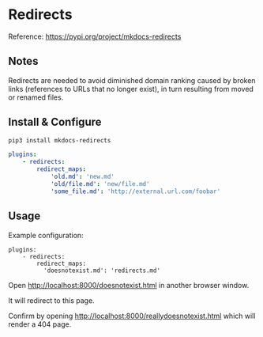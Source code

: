 # Redirects

Reference: <https://pypi.org/project/mkdocs-redirects>

## Notes

Redirects are needed to avoid diminished domain ranking 
caused by broken links (references to URLs that no longer exist),
in turn resulting from moved or renamed files.

## Install & Configure

```bash
pip3 install mkdocs-redirects
```

```yaml
plugins:
    - redirects:
        redirect_maps:
            'old.md': 'new.md'
            'old/file.md': 'new/file.md'
            'some_file.md': 'http://external.url.com/foobar'
```

## Usage

Example configuration:

```
plugins:
    - redirects:
        redirect_maps:
          'doesnotexist.md': 'redirects.md'
```

Open <http://localhost:8000/doesnotexist.html> in another browser window.

It will redirect to this page.


Confirm by opening <http://localhost:8000/reallydoesnotexist.html> 
which will render a 404 page.
